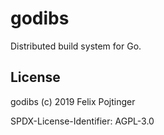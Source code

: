 # godibs

Distributed build system for Go.

## License

godibs (c) 2019 Felix Pojtinger

SPDX-License-Identifier: AGPL-3.0
